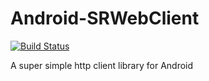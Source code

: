 # Android-SRWebClient

[![Build Status](https://travis-ci.org/sraj/Android-SRWebClient.png?branch=master)](https://travis-ci.org/sraj/Android-SRWebClient)

A super simple http client library for Android